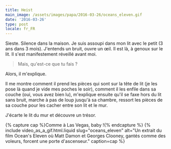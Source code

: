 ```yaml
---
title: Heist
main_image: /assets/images/papa/2016-03-26/oceans_eleven.gif
date: '2016-03-26'
type: post
locale: fr_FR
---
```


Sieste. Silence dans la maison. Je suis assoupi dans mon lit avec le petit (3 ans dans 3 mois). J'entends un bruit, ouvre un œil. Il est là, à genoux sur le lit. Il s'est manifestement réveillé avant moi.

> Mais, qu'est-ce que tu fais ?

Alors, il m'explique.

Il me montre comment il prend les pièces qui sont sur la tête de lit (je les pose là quand je vide mes poches le soir), comment il les enfile dans sa couche (oui, vous avez bien lu), m'explique ensuite qu'il se faxe hors du lit sans bruit, marche à pas de loup jusqu'à sa chambre, ressort les pièces de sa couche pour les cacher entre son lit et le mur.

J'écarte le lit du mur et découvre un trésor.

{% capture cap %}Comme à Las Vegas, <span lang="en">baby</span> !{% endcapture %}
{% include video_as_a_gif.html.liquid
slug="oceans_eleven"
alt="Un extrait du film Ocean's Eleven où Matt Damon et Georges Clooney, gantés comme des voleurs, forcent une porte d'ascenseur."
caption=cap
%}

